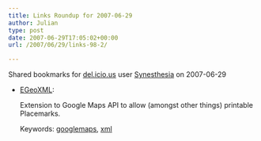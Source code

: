 ```yaml
---
title: Links Roundup for 2007-06-29
author: Julian
type: post
date: 2007-06-29T17:05:02+00:00
url: /2007/06/29/links-98-2/

---
```

Shared bookmarks for [del.icio.us][1] user  [Synesthesia][2] on 2007-06-29

  * [EGeoXML][3]:
  
    Extension to Google Maps API to allow (amongst other things) printable Placemarks.
  
    Keywords: [googlemaps][4], [xml][5]

 [1]: http://del.icio.us/
 [2]: http://del.icio.us/synesthesia
 [3]: http://www.econym.demon.co.uk/googlemaps/egeoxml.htm "http://www.econym.demon.co.uk/googlemaps/egeoxml.htm"
 [4]: http://del.icio.us/synesthesia/googlemaps
 [5]: http://del.icio.us/synesthesia/xml